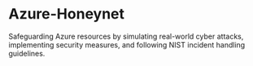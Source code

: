 # Azure-Honeynet
Safeguarding Azure resources by simulating real-world cyber attacks, implementing security measures, and following NIST incident handling guidelines.

